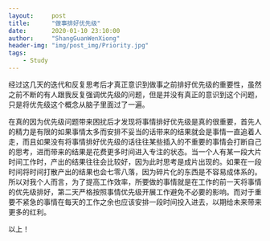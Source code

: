 ```yaml
---
layout:     post
title:      "做事排好优先级"
date:       2020-01-10 23:10:00
author:     "ShangGuanWenXiong"
header-img: "img/post_img/Priority.jpg"
tags:
    - Study
---
```


经过这几天的迭代和反复思考后才真正意识到做事之前排好优先级的重要性，虽然之前不断的有人跟我反复强调优先级的问题，但是并没有真正的意识到这个问题，只是将优先级这个概念从脑子里面过了一遍。

在真的因为优先级问题带来困扰后才发现将事情排好优先级是真的很重要，首先人的精力是有限的如果事情太多而安排不妥当的话带来的结果就会是事情一直追着人走，而且如果没有将事情排好优先级的话往往某些插入的不重要的事情会打断自己的思考，进而带来的结果是花费更多时间进入专注的状态。当一个人有某一段大片时间工作时，产出的结果往往会比较好，因为此时思考是成片出现的。如果在一段时间将时间打散产出的结果也会七零八落，因为碎片化的东西是不容易成体系的。所以对我个人而言，为了提高工作效率，所要做的事情就是在工作的前一天将事情的优先级排好，第二天严格按照事情优先级开展工作避免不必要的影响。而对于重要不紧急的事情在每天的工作之余也应该安排一段时间投入进去，以期给未来带来更多的红利。

以上！
